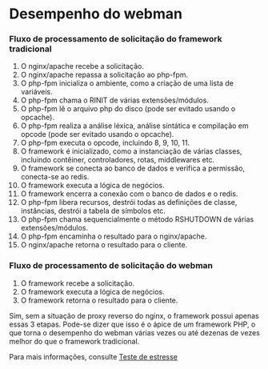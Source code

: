 # Desempenho do webman


### Fluxo de processamento de solicitação do framework tradicional

1. O nginx/apache recebe a solicitação.
2. O nginx/apache repassa a solicitação ao php-fpm.
3. O php-fpm inicializa o ambiente, como a criação de uma lista de variáveis.
4. O php-fpm chama o RINIT de várias extensões/módulos.
5. O php-fpm lê o arquivo php do disco (pode ser evitado usando o opcache).
6. O php-fpm realiza a análise léxica, análise sintática e compilação em opcode (pode ser evitado usando o opcache).
7. O php-fpm executa o opcode, incluindo 8, 9, 10, 11.
8. O framework é inicializado, como a instanciação de várias classes, incluindo contêiner, controladores, rotas, middlewares etc.
9. O framework se conecta ao banco de dados e verifica a permissão, conecta-se ao redis.
10. O framework executa a lógica de negócios.
11. O framework encerra a conexão com o banco de dados e o redis.
12. O php-fpm libera recursos, destrói todas as definições de classe, instâncias, destrói a tabela de símbolos etc.
13. O php-fpm chama sequencialmente o método RSHUTDOWN de várias extensões/módulos.
14. O php-fpm encaminha o resultado para o nginx/apache.
15. O nginx/apache retorna o resultado para o cliente.


### Fluxo de processamento de solicitação do webman

1. O framework recebe a solicitação.
2. O framework executa a lógica de negócios.
3. O framework retorna o resultado para o cliente.

Sim, sem a situação de proxy reverso do nginx, o framework possui apenas essas 3 etapas. Pode-se dizer que isso é o ápice de um framework PHP, o que torna o desempenho do webman várias vezes ou até dezenas de vezes melhor do que o framework tradicional.

Para mais informações, consulte [Teste de estresse](benchmarks.md)
